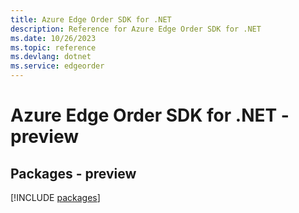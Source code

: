 ```yaml
---
title: Azure Edge Order SDK for .NET
description: Reference for Azure Edge Order SDK for .NET
ms.date: 10/26/2023
ms.topic: reference
ms.devlang: dotnet
ms.service: edgeorder
---
```

# Azure Edge Order SDK for .NET - preview
## Packages - preview
[!INCLUDE [packages](edge-order-index.md)]